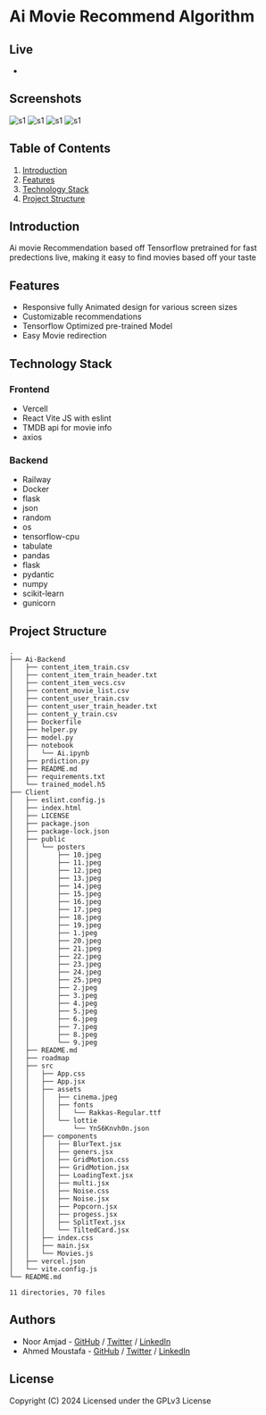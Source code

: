 # Ai Movie Recommend Algorithm

## Live

- 


## Screenshots
![s1](.res/s1.png)
![s1](.res/s2.png)
![s1](.res/s3.png)
![s1](.res/s4.png)



## Table of Contents

1. [Introduction](#introduction)
2. [Features](#features)
3. [Technology Stack](#technology-stack)
4. [Project Structure](#project-structure)


## Introduction

Ai movie Recommendation based off Tensorflow pretrained for fast predections live, making it easy to find movies based off your taste  
## Features

- Responsive fully Animated design for various screen sizes
- Customizable recommendations
- Tensorflow Optimized pre-trained Model 
- Easy Movie redirection

## Technology Stack

### Frontend
- Vercell
- React Vite JS with eslint
- TMDB api for movie info
- axios

### Backend
- Railway
- Docker
- flask
- json
- random
- os
- tensorflow-cpu
- tabulate
- pandas
- flask
- pydantic
- numpy
- scikit-learn
- gunicorn


## Project Structure

```text
.
├── Ai-Backend
│   ├── content_item_train.csv
│   ├── content_item_train_header.txt
│   ├── content_item_vecs.csv
│   ├── content_movie_list.csv
│   ├── content_user_train.csv
│   ├── content_user_train_header.txt
│   ├── content_y_train.csv
│   ├── Dockerfile
│   ├── helper.py
│   ├── model.py
│   ├── notebook
│   │   └── Ai.ipynb
│   ├── prdiction.py
│   ├── README.md
│   ├── requirements.txt
│   └── trained_model.h5
├── Client
│   ├── eslint.config.js
│   ├── index.html
│   ├── LICENSE
│   ├── package.json
│   ├── package-lock.json
│   ├── public
│   │   └── posters
│   │       ├── 10.jpeg
│   │       ├── 11.jpeg
│   │       ├── 12.jpeg
│   │       ├── 13.jpeg
│   │       ├── 14.jpeg
│   │       ├── 15.jpeg
│   │       ├── 16.jpeg
│   │       ├── 17.jpeg
│   │       ├── 18.jpeg
│   │       ├── 19.jpeg
│   │       ├── 1.jpeg
│   │       ├── 20.jpeg
│   │       ├── 21.jpeg
│   │       ├── 22.jpeg
│   │       ├── 23.jpeg
│   │       ├── 24.jpeg
│   │       ├── 25.jpeg
│   │       ├── 2.jpeg
│   │       ├── 3.jpeg
│   │       ├── 4.jpeg
│   │       ├── 5.jpeg
│   │       ├── 6.jpeg
│   │       ├── 7.jpeg
│   │       ├── 8.jpeg
│   │       └── 9.jpeg
│   ├── README.md
│   ├── roadmap
│   ├── src
│   │   ├── App.css
│   │   ├── App.jsx
│   │   ├── assets
│   │   │   ├── cinema.jpeg
│   │   │   ├── fonts
│   │   │   │   └── Rakkas-Regular.ttf
│   │   │   └── lottie
│   │   │       └── YnS6Knvh0n.json
│   │   ├── components
│   │   │   ├── BlurText.jsx
│   │   │   ├── geners.jsx
│   │   │   ├── GridMotion.css
│   │   │   ├── GridMotion.jsx
│   │   │   ├── LoadingText.jsx
│   │   │   ├── multi.jsx
│   │   │   ├── Noise.css
│   │   │   ├── Noise.jsx
│   │   │   ├── Popcorn.jsx
│   │   │   ├── progess.jsx
│   │   │   ├── SplitText.jsx
│   │   │   └── TiltedCard.jsx
│   │   ├── index.css
│   │   ├── main.jsx
│   │   └── Movies.js
│   ├── vercel.json
│   └── vite.config.js
└── README.md

11 directories, 70 files
```

## Authors

- Noor Amjad - [GitHub](https://github.com/Justxd22) / [Twitter](https://twitter.com/_xd222) / [LinkedIn](https://www.linkedin.com/in/noor-amjad-xd)
- Ahmed Moustafa - [GitHub](https://github.com/AhmedMostafaDev12) / [Twitter](https://twitter.com/Ahmed_mostafaAI) / [LinkedIn](https://www.linkedin.com/in/ahmed-mostafa-4167912b8/)

## License

Copyright (C) 2024
Licensed under the GPLv3 License
